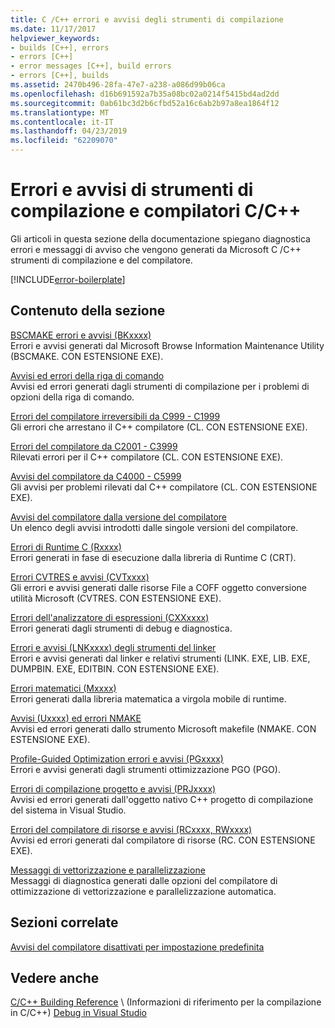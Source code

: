 ```yaml
---
title: C /C++ errori e avvisi degli strumenti di compilazione
ms.date: 11/17/2017
helpviewer_keywords:
- builds [C++], errors
- errors [C++]
- error messages [C++], build errors
- errors [C++], builds
ms.assetid: 2470b496-28fa-47e7-a238-a086d99b06ca
ms.openlocfilehash: d16b691592a7b35a08bc02a0214f5415bd4ad2dd
ms.sourcegitcommit: 0ab61bc3d2b6cfbd52a16c6ab2b97a8ea1864f12
ms.translationtype: MT
ms.contentlocale: it-IT
ms.lasthandoff: 04/23/2019
ms.locfileid: "62209070"
---
```

# <a name="cc-compiler-and-build-tools-errors-and-warnings"></a>Errori e avvisi di strumenti di compilazione e compilatori C/C++

Gli articoli in questa sezione della documentazione spiegano diagnostica errori e messaggi di avviso che vengono generati da Microsoft C /C++ strumenti di compilazione e del compilatore.

[!INCLUDE[error-boilerplate](../includes/error-boilerplate.md)]

## <a name="in-this-section"></a>Contenuto della sezione

[BSCMAKE errori e avvisi (BKxxxx)](../tool-errors/bscmake-errors-bk1500-through-bk4505.md) \
Errori e avvisi generati dal Microsoft Browse Information Maintenance Utility (BSCMAKE. CON ESTENSIONE EXE).

[Avvisi ed errori della riga di comando](../tool-errors/command-line-errors-d8000-through-d9999.md) \
Avvisi ed errori generati dagli strumenti di compilazione per i problemi di opzioni della riga di comando.

[Errori del compilatore irreversibili da C999 - C1999](../compiler-errors-1/compiler-fatal-errors-c999-through-c1999.md) \
Gli errori che arrestano il C++ compilatore (CL. CON ESTENSIONE EXE).

[Errori del compilatore da C2001 - C3999](../compiler-errors-1/compiler-errors-c2001-through-c2099.md) \
Rilevati errori per il C++ compilatore (CL. CON ESTENSIONE EXE).

[Avvisi del compilatore da C4000 - C5999](../compiler-warnings/compiler-warnings-c4000-through-c4199.md) \
Gli avvisi per problemi rilevati dal C++ compilatore (CL. CON ESTENSIONE EXE).

[Avvisi del compilatore dalla versione del compilatore](../compiler-warnings/compiler-warnings-by-compiler-version.md) \
Un elenco degli avvisi introdotti dalle singole versioni del compilatore.

[Errori di Runtime C (Rxxxx)](../tool-errors/c-runtime-errors-r6002-through-r6035.md) \
Errori generati in fase di esecuzione dalla libreria di Runtime C (CRT).

[Errori CVTRES e avvisi (CVTxxxx)](../tool-errors/cvtres-errors-cvt1100-through-cvt4001.md) \
Gli errori e avvisi generati dalle risorse File a COFF oggetto conversione utilità Microsoft (CVTRES. CON ESTENSIONE EXE).

[Errori dell'analizzatore di espressioni (CXXxxxx)](../tool-errors/expression-evaluator-errors-cxx0000-through-cxx0072.md) \
Errori generati dagli strumenti di debug e diagnostica.

[Errori e avvisi (LNKxxxx) degli strumenti del linker](../tool-errors/linker-tools-errors-and-warnings.md) \
Errori e avvisi generati dal linker e relativi strumenti (LINK. EXE, LIB. EXE, DUMPBIN. EXE, EDITBIN. CON ESTENSIONE EXE).

[Errori matematici (Mxxxx)](../tool-errors/math-errors-m6101-through-m6205.md) \
Errori generati dalla libreria matematica a virgola mobile di runtime.

[Avvisi (Uxxxx) ed errori NMAKE](../tool-errors/nmake-errors-u1000-through-u4011.md) \
Avvisi ed errori generati dallo strumento Microsoft makefile (NMAKE. CON ESTENSIONE EXE).

[Profile-Guided Optimization errori e avvisi (PGxxxx)](../tool-errors/profile-guided-optimization-errors-and-warnings.md) \
Errori e avvisi generati dagli strumenti ottimizzazione PGO (PGO).

[Errori di compilazione progetto e avvisi (PRJxxxx)](../tool-errors/project-build-errors-and-warnings-prjxxxx.md) \
Avvisi ed errori generati dall'oggetto nativo C++ progetto di compilazione del sistema in Visual Studio.

[Errori del compilatore di risorse e avvisi (RCxxxx, RWxxxx)](../tool-errors/resource-compiler-errors-rc1000-through-rc4413.md) \
Avvisi ed errori generati dal compilatore di risorse (RC. CON ESTENSIONE EXE).

[Messaggi di vettorizzazione e parallelizzazione](../tool-errors/vectorizer-and-parallelizer-messages.md) \
Messaggi di diagnostica generati dalle opzioni del compilatore di ottimizzazione di vettorizzazione e parallelizzazione automatica.

## <a name="related-sections"></a>Sezioni correlate

[Avvisi del compilatore disattivati per impostazione predefinita](../../preprocessor/compiler-warnings-that-are-off-by-default.md)

## <a name="see-also"></a>Vedere anche

[C/C++ Building Reference](../../build/reference/c-cpp-building-reference.md) \ (Informazioni di riferimento per la compilazione in C/C++)
[Debug in Visual Studio](/visualstudio/debugger/debugging-in-visual-studio)